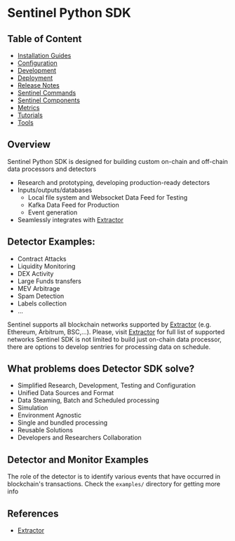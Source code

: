 # Sentinel Python SDK

## Table of Content

- [Installation Guides](Install/Install.md)
- [Configuration](Configuration/Index.md)
- [Development](Development/Index.md)
- [Deployment](Deployment/Index.md)
- [Release Notes](Releases/Release-Notes.md)
- [Sentinel Commands](Commands/Index.md)
- [Sentinel Components](Components/Index.md)
- [Metrics](Metrics/Index.md)
- [Tutorials](Tutorials/Index.md)
- [Tools](Tools/Index.md)

## Overview

Sentinel Python SDK is designed for building custom on-chain and off-chain data processors and detectors

- Research and prototyping, developing production-ready detectors
- Inputs/outputs/databases
  - Local file system and Websocket Data Feed for Testing
  - Kafka Data Feed for Production
  - Event generation
- Seamlessly integrates with [Extractor](https://extractor.live)

## Detector Examples:

- Contract Attacks
- Liquidity Monitoring
- DEX Activity
- Large Funds transfers
- MEV Arbitrage
- Spam Detection
- Labels collection
- ...

Sentinel supports all blockchain networks supported by [Extractor](https://extractor.live) (e.g. Ethereum, Arbitrum, BSC,...). Please, visit [Extractor](https://extractor.live) for full list of supported networks
Sentinel SDK is not limited to build just on-chain data processor, there are options to develop sentries for processing data on schedule.

## What problems does Detector  SDK solve?

- Simplified Research, Development, Testing and Configuration
- Unified Data Sources and Format
- Data Steaming, Batch and Scheduled processing
- Simulation
- Environment Agnostic
- Single and bundled processing
- Reusable Solutions
- Developers and Researchers Collaboration

## Detector and Monitor Examples

The role of the detector is to identify various events that have occurred in blockchain's transactions. Check the `examples/` directory for getting more info

## References

- [Extractor](https://extractor.live)
